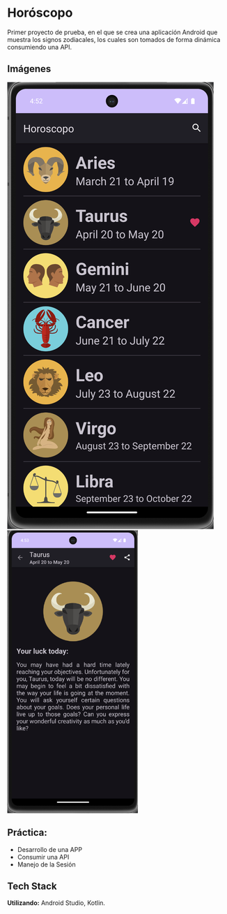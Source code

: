 
# Horóscopo

Primer proyecto de prueba, en el que se crea una aplicación Android que muestra los signos zodiacales, los cuales son tomados de forma dinámica consumiendo una API.


## Imágenes

![App Screenshot Sings](images/zodiac_sings.png)
<img src="images/zodiac_sing.png" alt="App Screenshot Sing" width="300">

## Práctica:

 - Desarrollo de una APP
 - Consumir una API
 - Manejo de la Sesión


## Tech Stack

**Utilizando:** Android Studio, Kotlin.


